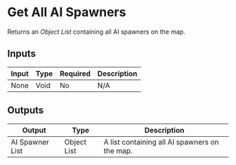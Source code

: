 # Get All AI Spawners

Returns an *Object List* containing all AI spawners on the map.

## Inputs
| Input            | Type             | Required | Description												    |
|------------------|------------------|----------|--------------------------------------------------------------|
| None             | Void             | No		 | N/A											                |

## Outputs
| Output           | Type             | Description												     |
|------------------|------------------|--------------------------------------------------------------|
| AI Spawner List  | Object List      | A list containing all AI spawners on the map.			     |